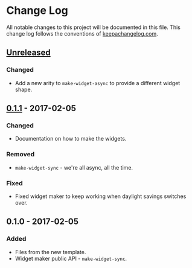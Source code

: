 # Change Log
All notable changes to this project will be documented in this file. This change log follows the conventions of [keepachangelog.com](http://keepachangelog.com/).

## [Unreleased]
### Changed
- Add a new arity to `make-widget-async` to provide a different widget shape.

## [0.1.1] - 2017-02-05
### Changed
- Documentation on how to make the widgets.

### Removed
- `make-widget-sync` - we're all async, all the time.

### Fixed
- Fixed widget maker to keep working when daylight savings switches over.

## 0.1.0 - 2017-02-05
### Added
- Files from the new template.
- Widget maker public API - `make-widget-sync`.

[Unreleased]: https://github.com/your-name/one/compare/0.1.1...HEAD
[0.1.1]: https://github.com/your-name/one/compare/0.1.0...0.1.1
